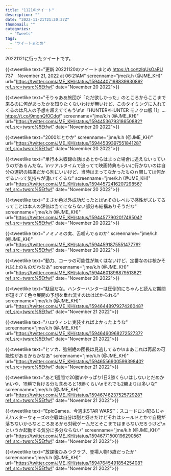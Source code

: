 ```yaml
---
title: "1121のツイート"
description: ""
date: "2022-11-21T21:20:37Z"
thumbnail: ""
categories:
  - "Tweets"
tags:
  - "ツイートまとめ"
---
```

20221121に行ったツイートです。
<!--more-->
{{<tweetlike text=\"更新 20221120のツイートまとめ https://t.co/tzIqUsOaRU 737　November 21, 2022 at 06:21AM\" screenname=\"jme/k.h (@JME_KH)\" url=\"https://twitter.com/JME_KH/status/1594440719883993089?ref_src=twsrc%5Etfw\" date=\"November 20 2022\">}}

{{<tweetlike text=\"そりゃああ旅団が「ただ欲しかった」のところからここまで来るのに何があったかを知りたくないわけが無いけど、このタイミングに入れてくるのは凡人の予想を超えててもう\n\n『HUNTER×HUNTER モノクロ版 11』… https://t.co/9mgnQf0Cdg\" screenname=\"jme/k.h (@JME_KH)\" url=\"https://twitter.com/JME_KH/status/1594453679318650882?ref_src=twsrc%5Etfw\" date=\"November 20 2022\">}}

{{<tweetlike text=\"2000年とかか\" screenname=\"jme/k.h (@JME_KH)\" url=\"https://twitter.com/JME_KH/status/1594453939755184128?ref_src=twsrc%5Etfw\" date=\"November 20 2022\">}}

{{<tweetlike text=\"単行本未収録の話はあとからはまった場合に追えないっていうのがあるんだな。\nリアルタイムで追ってて映画特典もらいに行かないのは自分の選択の結果だから別にいいけど、当時はまってなかったものｎ関しては何かずるいって気持ちが湧いてくるな\" screenname=\"jme/k.h (@JME_KH)\" url=\"https://twitter.com/JME_KH/status/1594457241620729856?ref_src=twsrc%5Etfw\" date=\"November 20 2022\">}}

{{<tweetlike text=\"まさか色以外成功だったとは\nそのレベルで感性がズレてるってことは本人の評価は当てにならない部分も結構ありそうだな\" screenname=\"jme/k.h (@JME_KH)\" url=\"https://twitter.com/JME_KH/status/1594457790201749504?ref_src=twsrc%5Etfw\" date=\"November 20 2022\">}}

{{<tweetlike text=\"ノミノミの実、舌噛んでるのか\" screenname=\"jme/k.h (@JME_KH)\" url=\"https://twitter.com/JME_KH/status/1594459187555147776?ref_src=twsrc%5Etfw\" date=\"November 20 2022\">}}

{{<tweetlike text=\"動力、コーラの可能性が無くはないけど、定番なのは核かそれ以上のものだわなあ\" screenname=\"jme/k.h (@JME_KH)\" url=\"https://twitter.com/JME_KH/status/1594460189687951362?ref_src=twsrc%5Etfw\" date=\"November 20 2022\">}}

{{<tweetlike text=\"駄目だな。ハンターハンターは圧倒的にちゃんと読んだ期間が短すぎて色々展開の予想を垂れ流すのははばかられる\" screenname=\"jme/k.h (@JME_KH)\" url=\"https://twitter.com/JME_KH/status/1594644897927426048?ref_src=twsrc%5Etfw\" date=\"November 21 2022\">}}

{{<tweetlike text=\"ハロウィンに実装すればよかったような\" screenname=\"jme/k.h (@JME_KH)\" url=\"https://twitter.com/JME_KH/status/1594646096827252737?ref_src=twsrc%5Etfw\" date=\"November 21 2022\">}}

{{<tweetlike text=\"ヒソカ、強制絶の団長は見逃してるか\nまあこれは再起の可能性があるからかなあ\" screenname=\"jme/k.h (@JME_KH)\" url=\"https://twitter.com/JME_KH/status/1594655690059939840?ref_src=twsrc%5Etfw\" date=\"November 21 2022\">}}

{{<tweetlike text=\"あと1週間で20勝\nやっぱり1日3勝くらいはしないとだめか\nいや、19勝で負ける分も含めると18勝くらい\nそれでも2勝よりは多いな\" screenname=\"jme/k.h (@JME_KH)\" url=\"https://twitter.com/JME_KH/status/1594674623752572928?ref_src=twsrc%5Etfw\" date=\"November 21 2022\">}}

{{<tweetlike text=\"EpicGames、今週末STAR WARS™：スコードロン配るじゃん\nスターウォーズの空戦は自分は割と好きだけどそれはシールドとかで自機が落ちないからなところあるから対戦ゲームだとそこまではまらないだろうけど\nというか起動する気分に多分ならない\" screenname=\"jme/k.h (@JME_KH)\" url=\"https://twitter.com/JME_KH/status/1594677150019629056?ref_src=twsrc%5Etfw\" date=\"November 21 2022\">}}

{{<tweetlike text=\"放課後ひみつクラブ、登場人物15歳だったか\" screenname=\"jme/k.h (@JME_KH)\" url=\"https://twitter.com/JME_KH/status/1594764549185425408?ref_src=twsrc%5Etfw\" date=\"November 21 2022\">}}

